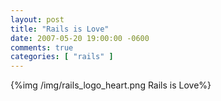```yaml
---
layout: post
title: "Rails is Love"
date: 2007-05-20 19:00:00 -0600
comments: true
categories: [ "rails" ]
---
```


{%img /img/rails_logo_heart.png Rails is Love%}



    
